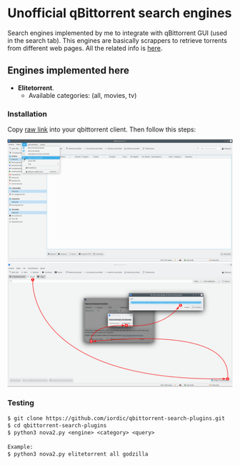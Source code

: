 # Unofficial qBittorrent search engines
Search engines implemented by me to integrate with qBittorrent GUI (used in the search tab). This engines are basically scrappers to retrieve torrents from different web pages. All the related info is [here](https://github.com/qbittorrent/search-plugins/wiki/Unofficial-search-plugins).

## Engines implemented here
* **Elitetorrent**. 
  * Available categories: (all, movies, tv)

### Installation
Copy [raw link](https://raw.githubusercontent.com/iordic/qbittorrent-search-plugins/master/engines/elitetorrent.py) into your qbittorrent client. Then follow this steps:

![Show search section](/images/enable_search.png)
![Install engine](/images/instalacion_engine.png)

### Testing
```
$ git clone https://github.com/iordic/qbittorrent-search-plugins.git
$ cd qbittorrent-search-plugins
$ python3 nova2.py <engine> <category> <query>

Example:
$ python3 nova2.py elitetorrent all godzilla
```

